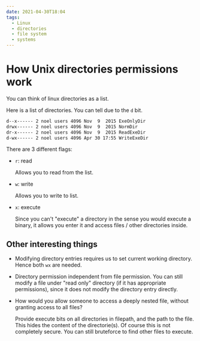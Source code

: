 ```yaml
---
date: 2021-04-30T18:04
tags: 
  - Linux
  - directories
  - file system
  - systems
---
```


# How Unix directories permissions work

You can think of linux directories as a list.

Here is a list of directories. You can tell due to the `d` bit.

```sh
d--x------ 2 noel users 4096 Nov  9  2015 ExeOnlyDir
drwx------ 2 noel users 4096 Nov  9  2015 NormDir
dr-x------ 2 noel users 4096 Nov  9  2015 ReadExeDir
d-wx------ 2 noel users 4096 Apr 30 17:55 WriteExeDir
```

There are 3 different flags:

- `r`: read

  Allows you to read from the list.

- `w`: write

  Allows you to write to list.

- `x`: execute

  Since you can't "execute" a directory in the sense you would execute a binary, it allows you enter it and access files / other directories inside.

## Other interesting things

- Modifying directory entries requires us to set current working directory. Hence both `wx` are needed.

- Directory permission independent from file permission. You can still modify a file under "read only" directory (if it has appropriate permissions), since it does not modify the directory entry directly.

- How would you allow someone to access a deeply nested file, without granting access to all files?

  Provide execute bits on all directories in filepath, and the path to the file. This hides the content of the directorie(s). Of course this is not completely secure. You can still bruteforce to find other files to execute.
